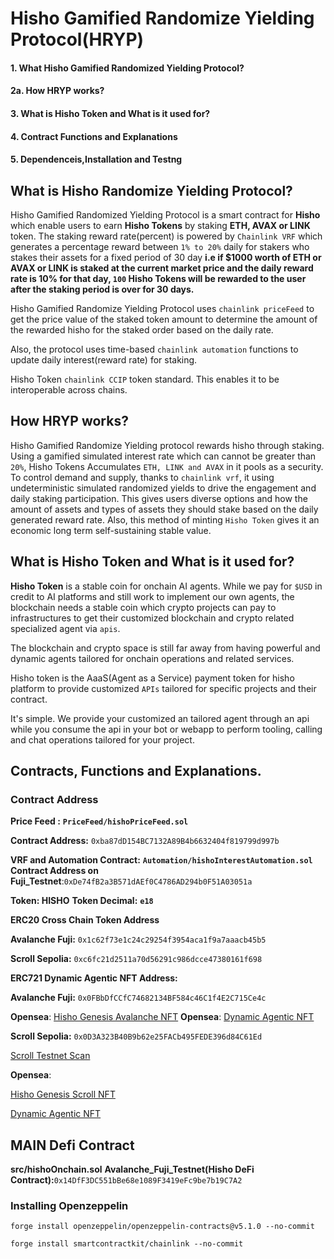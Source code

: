 # Hisho Gamified Randomize Yielding Protocol(HRYP)


#### 1. What Hisho Gamified Randomized Yielding Protocol?
#### 2a. How HRYP works?
#### 3. What is Hisho Token and What is it used for? 
#### 4. Contract Functions and Explanations
#### 5. Dependenceis,Installation and Testng
###



## What is Hisho Randomize Yielding Protocol?
Hisho Gamified Randomized Yielding Protocol is a smart contract for **Hisho** which enable users to earn **Hisho Tokens** by staking **ETH, AVAX or LINK** token.
The staking reward rate(percent) is powered by ```Chainlink VRF``` which generates a percentage reward between ```1% to 20%``` daily for stakers who stakes their assets for a fixed period of 30 day **i.e if $1000 worth of ETH or AVAX or LINK is staked at the current market price and the daily reward rate is 10% for that day, ```100``` Hisho Tokens will be rewarded to the user after the staking period is over for 30 days.**

Hisho Gamified Randomize Yielding Protocol uses ```chainlink priceFeed``` to get the price value of the staked token amount to determine the amount of the rewarded hisho for the staked order based on the daily rate. 

Also, the protocol uses time-based ```chainlink automation``` functions to update daily interest(reward rate) for staking.

Hisho Token ```chainlink CCIP``` token standard. This enables it to be interoperable across chains.




## How HRYP works?

Hisho Gamified Randomize Yielding protocol rewards hisho through staking. Using a gamified simulated interest rate which can cannot be greater than ```20%```, Hisho Tokens Accumulates ```ETH, LINK and AVAX``` in it pools as a security. To control demand and supply, thanks to ```chainlink vrf```, it using undeterministic simulated randomized yields to drive the engagement and daily staking participation. This gives users diverse options and how the amount of assets and types of assets they should stake based on the daily generated reward rate. Also, this method of minting ```Hisho Token``` gives it an economic long term self-sustaining stable value. 


## What is Hisho Token and What is it used for? 

**Hisho Token** is a stable coin for onchain AI agents. While we pay for ```$USD``` in credit to AI platforms and still work to implement our own agents, the blockchain needs a stable coin which crypto projects can pay to infrastructures to get their customized blockchain and crypto related specialized agent via ```apis```.

The blockchain and crypto space is still far away from having powerful and dynamic agents tailored for onchain operations and related services.

Hisho token is the AaaS(Agent as a Service) payment token for hisho platform to provide customized `APIs` tailored for specific projects and their contract. 

It's simple. We provide your customized an tailored agent through an api while you consume the api in your bot or webapp to perform tooling, calling and chat operations tailored for your project.


## Contracts, Functions and Explanations.

### Contract Address

**Price Feed :**
**`PriceFeed/hishoPriceFeed.sol`**

**Contract Address:** `0xba87dD154BC7132A89B4b6632404f819799d997b`

**VRF and Automation Contract:**
**`Automation/hishoInterestAutomation.sol`**
**Contract Address on Fuji_Testnet**:`0xDe74fB2a3B571dAEf0C4786AD294b0F51A03051a`



**Token: HISHO**
**Token Decimal:** **`e18`**

**ERC20 Cross Chain Token Address**

**Avalanche Fuji:** `0x1c62f73e1c24c29254f3954aca1f9a7aaacb45b5`

**Scroll Sepolia:** `0xc6fc21d2511a70d56291c986dcce47380161f698`

**ERC721 Dynamic Agentic NFT Address:**

**Avalanche Fuji:** `0x0FBbDfCCfC74682134BF584c46C1f4E2C715Ce4c`

**Opensea**: [Hisho Genesis Avalanche NFT](https://testnets.opensea.io/assets/avalanche_fuji/0x0fbbdfccfc74682134bf584c46c1f4e2c715ce4c/0)
**Opensea**: [Dynamic Agentic NFT](https://testnets.opensea.io/assets/avalanche_fuji/0x0fbbdfccfc74682134bf584c46c1f4e2c715ce4c/1)


**Scroll Sepolia:** `0x0D3A323B40B9b62e25FACb495FEDE396d84C61Ed`

[Scroll Testnet Scan](https://sepolia.scrollscan.com/address/0x0d3a323b40b9b62e25facb495fede396d84c61ed)

**Opensea**: 

[Hisho Genesis Scroll NFT](https://sepolia.scrollscan.com/nft/0x0d3a323b40b9b62e25facb495fede396d84c61ed/0)

[Dynamic Agentic NFT](https://sepolia.scrollscan.com/nft/0x0d3a323b40b9b62e25facb495fede396d84c61ed/1)




## MAIN Defi Contract

**src/hishoOnchain.sol**
**Avalanche_Fuji_Testnet(Hisho DeFi Contract):**`0x14DfF3DC551bBe68e1089F3419eFc9be7b19C7A2`


















### Installing Openzeppelin
```
forge install openzeppelin/openzeppelin-contracts@v5.1.0 --no-commit
```


```
forge install smartcontractkit/chainlink --no-commit
```
